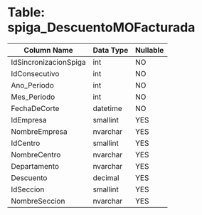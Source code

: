 # Table: spiga_DescuentoMOFacturada

| Column Name | Data Type | Nullable |
|-------------|-----------|----------|
| IdSincronizacionSpiga | int | NO |
| IdConsecutivo | int | NO |
| Ano_Periodo | int | NO |
| Mes_Periodo | int | NO |
| FechaDeCorte | datetime | NO |
| IdEmpresa | smallint | YES |
| NombreEmpresa | nvarchar | YES |
| IdCentro | smallint | YES |
| NombreCentro | nvarchar | YES |
| Departamento | nvarchar | YES |
| Descuento | decimal | YES |
| IdSeccion | smallint | YES |
| NombreSeccion | nvarchar | YES |
